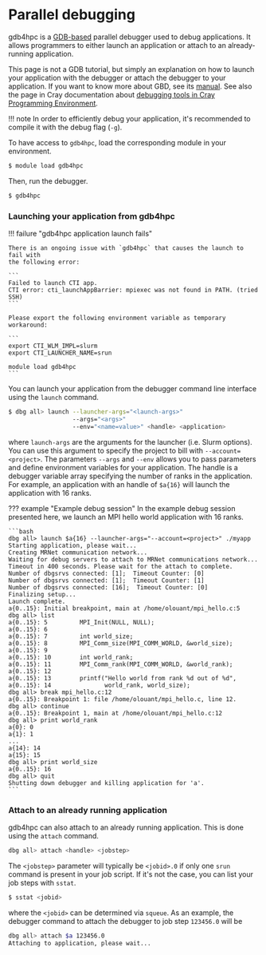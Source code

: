 # Parallel debugging

[gdb]: https://www.gnu.org/software/gdb/
[gdb-manual]: https://sourceware.org/gdb/current/onlinedocs/gdb.html/

gdb4hpc is a [GDB-based][gdb] parallel debugger used to debug applications. It
allows programmers to either launch an application or attach to an
already-running application.

This page is not a GDB tutorial, but simply an explanation on how to launch
your application with the debugger or attach the debugger to your application.
If you want to know more about GBD, see its [manual][gdb-manual].
See also the page in Cray documentation about [debugging tools in Cray Programming Environment](https://cpe.ext.hpe.com/docs/#debugging-tools).

!!! note
    In order to efficiently debug your application, it's recommended to compile
    it with the debug flag (`-g`).

To have access to `gdb4hpc`, load the corresponding module in your environment.

```bash
$ module load gdb4hpc
```

Then, run the debugger.

```bash
$ gdb4hpc
```

### Launching your application from gdb4hpc

!!! failure "gdb4hpc application launch fails"
    
    There is an ongoing issue with `gdb4hpc` that causes the launch to fail with
    the following error:

    ```
    Failed to launch CTI app.
    CTI error: cti_launchAppBarrier: mpiexec was not found in PATH. (tried SSH)
    ```

    Please export the following environment variable as temporary workaround:

    ```
    export CTI_WLM_IMPL=slurm
    export CTI_LAUNCHER_NAME=srun

    module load gdb4hpc
    ```

You can launch your application from the debugger command line interface using
the `launch` command.

```bash
$ dbg all> launch --launcher-args="<launch-args>" 
                  --args="<args>" 
                  --env="<name=value>" <handle> <application>
```

where `launch-args` are the arguments for the launcher (i.e. Slurm options).
You can use this argument to specify the project to bill with
`--account=<project>`. The parameters `--args` and `--env` allows you to pass
parameters and define environment variables for your application. The handle is
a debugger variable array specifying the number of ranks in the application.
For example, an application with an handle of `$a{16}` will launch the
application with 16 ranks.

??? example "Example debug session"
    In the example debug session presented here, we launch an MPI hello world
    application with 16 ranks.

    ```bash
    dbg all> launch $a{16} --launcher-args="--account=<project>" ./myapp
    Starting application, please wait...
    Creating MRNet communication network...
    Waiting for debug servers to attach to MRNet communications network...
    Timeout in 400 seconds. Please wait for the attach to complete.
    Number of dbgsrvs connected: [1];  Timeout Counter: [0]
    Number of dbgsrvs connected: [1];  Timeout Counter: [1]
    Number of dbgsrvs connected: [16];  Timeout Counter: [0]
    Finalizing setup...
    Launch complete.
    a{0..15}: Initial breakpoint, main at /home/olouant/mpi_hello.c:5
    dbg all> list
    a{0..15}: 5         MPI_Init(NULL, NULL);
    a{0..15}: 6
    a{0..15}: 7         int world_size;
    a{0..15}: 8         MPI_Comm_size(MPI_COMM_WORLD, &world_size);
    a{0..15}: 9
    a{0..15}: 10        int world_rank;
    a{0..15}: 11        MPI_Comm_rank(MPI_COMM_WORLD, &world_rank);
    a{0..15}: 12
    a{0..15}: 13        printf("Hello world from rank %d out of %d",
    a{0..15}: 14               world_rank, world_size);
    dbg all> break mpi_hello.c:12
    a{0..15}: Breakpoint 1: file /home/olouant/mpi_hello.c, line 12.
    dbg all> continue
    a{0..15}: Breakpoint 1, main at /home/olouant/mpi_hello.c:12
    dbg all> print world_rank
    a{0}: 0
    a{1}: 1
    ...
    a{14}: 14
    a{15}: 15
    dbg all> print world_size
    a{0..15}: 16
    dbg all> quit
    Shutting down debugger and killing application for 'a'.
    ```

### Attach to an already running application

gdb4hpc can also attach to an already running application. This is done using
the `attach` command.

```bash
dbg all> attach <handle> <jobstep>
```

The `<jobstep>` parameter will typically be `<jobid>.0` if only one `srun`
command is present in your job script. If it's not the case, you can list your
job steps with `sstat`.

```bash
$ sstat <jobid>
```

where the `<jobid>` can be determined via `squeue`. As an example, the debugger
command to attach the debugger to job step `123456.0` will be

```bash
dbg all> attach $a 123456.0
Attaching to application, please wait...
```

[THIS SECTION NEEDS TO BE WRITTEN]: <> (## CCDB: Cray Comparative Debugger)
